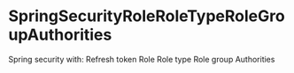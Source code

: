 # SpringSecurityRoleRoleTypeRoleGroupAuthorities
Spring security with: Refresh token Role Role type Role group Authorities
